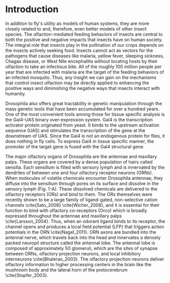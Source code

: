 # Introduction

In addition to fly's utility as models of human systems, they are more closely related to and, therefore, even better models of other insect species. The olfaction-mediated feeding behaviors of insects are central to both the positive and negative impacts that insects have on human society. The integral role that insects play in the pollination of our crops depends on the insects actively seeking food. Insects cannot act as vectors for the pathogens that cause diseases like malaria, yellow fever, sleeping sickness, Chagas disease, or West Nile encephalitis without locating hosts by their olfaction to take an infectious bite. All of the roughly 100 million people per year that are infected with malaria are the target of the feeding behaviors of an infected mosquito. Thus, any insight we can gain on the mechanisms that control insect olfaction may be directly applied to enhancing the positive ways and diminishing the negative ways that insects interact with humanity.

Drosophila also offers great tractability in genetic manipulation through the mass genetic tools that have been accumulated for over a hundred years. One of the most convenient tools among those for tissue specific analysis is the Gal4-UAS binary over-expression system. Gal4 is the transcription activator protein originated from yeast. It binds to the upstream activation sequence (UAS) and stimulates the transcription of the gene at the downstream of UAS. Since the Gal4 is not an endogenous protein for flies, it does nothing in fly cells. To express Gal4 in tissue specific manner, the promoter of the target gene is fused with the Gal4 structural gene.

The major olfactory organs of Drosophila are the antennae and maxillary palps. These organs are covered by a dense population of hairs called sensilla. Each sensillum is filled with sensory lymph and is innervated by the dendrites of between one and four olfactory receptor neurons (ORNs). When molecules of volatile chemicals encounter Drosophila antennae, they diffuse into the sensillum through pores on its surface and dissolve in the sensory lymph (Fig. 1-A). These dissolved chemicals are delivered to the olfactory receptors (ORs) and bind to them. The ORs themselves were recently shown to be a large family of ligand-gated, non-selective cation channels \cite{Sato_2008} \cite{Wicher_2008}, and it is essential for their function to bind with olfactory co-receptors (Orco) which is broadly expressed throughout the antennae and maxillary palps \cite{Larsson_2004}. Thus, when an odorant ligand binds to its receptor, the channel opens and produces a local field potential (LFP) that triggers action potentials in the ORN \cite{Nagel_2011}. ORN axons are bundled into the antennal nerve, which travels back into the head and innervates a densely packed neuropil structure called the antennal lobe. The antennal lobe is composed of approximately 50 glomeruli, which are the sites of synapse between ORNs, olfactory projection neurons, and local inhibitory interneurons \cite{Bhalerao_2003}. The olfactory projection neurons deliver olfactory information to higher processing centers in the brain like the mushroom body and the lateral horn of the protocerebrum \cite{Stopfer_2003}.